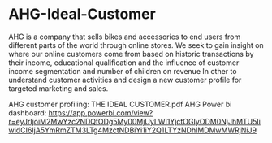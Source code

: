 # AHG-Ideal-Customer
AHG is a company that sells bikes and accessories to end users from different parts of the world through online stores. We seek to gain insight on where our online customers come from based on historic transactions by their income, educational qualification and the influence of customer income segmentation and number of children on revenue In other to understand customer activities and design a new customer profile for targeted marketing and sales. 

AHG customer profiling: THE IDEAL CUSTOMER.pdf
AHG Power bi dashboard: https://app.powerbi.com/view?r=eyJrIjoiM2MwYzc2NDQtODg5My00MjUyLWI1YjctOGIyODM0NjJhMTU5IiwidCI6IjA5YmRmZTM3LTg4MzctNDBiYi1iY2Q1LTYzNDhlMDMwMWRjNiJ9
